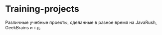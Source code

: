# Training-projects
Различные учебные проекты, сделанные в разное время на JavaRush, GeekBrains и т.д.
